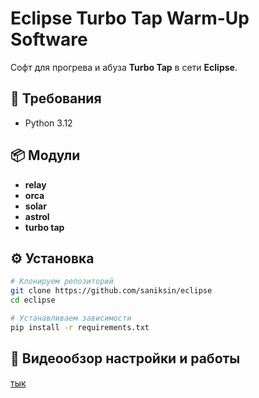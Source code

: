 # Eclipse Turbo Tap Warm-Up Software

Софт для прогрева и абуза **Turbo Tap** в сети **Eclipse**.

## 🐍 Требования

- Python 3.12

## 📦 Модули

- **relay**
- **orca**
- **solar**
- **astrol**
- **turbo tap**

## ⚙️ Установка

```sh
# Клонируем репозиторий
git clone https://github.com/saniksin/eclipse
cd eclipse

# Устанавливаем зависимости
pip install -r requirements.txt
```

## 🎥 Видеообзор настройки и работы
[тык](https://www.youtube.com/watch?v=z4T2Ht5SIAg&ab_channel=MoreDavidEaves)